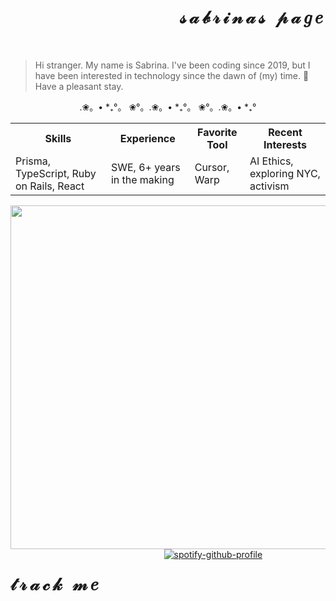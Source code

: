 <body>
  
<div style="position: relative">
  <div id="user-content-toc" align="right">
    <ul style="list-style: none;">
      <summary>
        <h1 style="letter-spacing: 5px;" align="right"> 𝓈𝒶𝒷𝓇𝒾𝓃𝒶𝓈 𝓅𝒶𝑔𝑒 </h1></br>
      </summary>
    </ul>
  </div>
  
  > Hi stranger. My name is Sabrina. I've been coding since 2019, but I have been interested in technology since the dawn of (my) time. 🍭 Have a pleasant stay.
  
  <p align="center"> .❀。• *₊°。 ❀°。.❀。• *₊°。 ❀°。.❀。• *₊° </p>

  <table>
    <tr>
      <th>Skills</th>
      <th>Experience</th>
      <th>Favorite Tool</th>
      <th>Recent Interests</th>
    </tr>
    <tr>
      <td>Prisma, TypeScript, Ruby on Rails, React</td>
      <td>SWE, 6+ years in the making</td>
      <td>Cursor, Warp</td>
      <td>AI Ethics, exploring NYC, activism</td>
    </tr>
  </table>

  <img align="left" src="https://github.com/user-attachments/assets/765b6608-03d3-4a11-a4f6-8724fbac6caa" height="550"/>

<div>
  <h1 align="left" style="letter-spacing: 5px; float: left;"> 𝓉𝓇𝒶𝒸𝓀 𝓂𝑒 </h1><br>
<div align="center">
  
[![spotify-github-profile](https://spotify-github-profile.kittinanx.com/api/view?uid=pikatree1&cover_image=true&theme=default)](https://github.com/sabrinaspage) </br>

</div>
</div>
  
</body>
